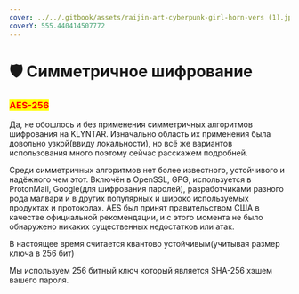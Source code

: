 ```yaml
---
cover: ../../.gitbook/assets/raijin-art-cyberpunk-girl-horn-vers (1).jpg
coverY: 555.440414507772
---
```


# 🛡 Симметричное шифрование

### <mark style="color:red;">AES-256</mark>

Да, не обошлось и без применения симметричных алгоритмов шифрования на KLYNTAR. Изначально область их применения была довольно узкой(ввиду локальности), но всё же вариантов использования много поэтому сейчас расскажем подробней.

Среди симметричных алгоритмов нет более известного, устойчивого и надёжного чем этот. Включён в OpenSSL, GPG, используется в ProtonMail, Google(для шифрования паролей), разработчиками разного рода малвари и в других популярных и широко используемых продуктах и протоколах. AES был принят правительством США в качестве официальной рекомендации, и с этого момента не было обнаружено никаких существенных недостатков или атак.

В настоящее время считается квантово устойчивым(учитывая размер ключа в 256 бит)

Мы используем 256 битный ключ который является SHA-256 хэшем вашего пароля.


